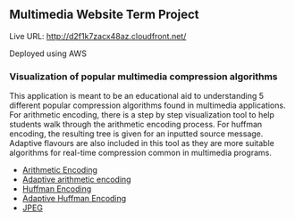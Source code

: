 ## Multimedia Website Term Project

Live URL: http://d2f1k7zacx48az.cloudfront.net/

Deployed using AWS 

### Visualization of popular multimedia compression algorithms

This application is meant to be an educational aid to understanding 5 different popular compression 
algorithms found in multimedia applications. For arithmetic encoding, there is a step by step 
visualization tool to help students walk through the arithmetic encoding process. For huffman encoding, 
the resulting tree is given for an inputted source message. Adaptive flavours are also included in 
this tool as they are more suitable algorithms for real-time compression common in multimedia programs. 

- [Arithmetic Encoding](http://www.cs.cmu.edu/~aarti/Class/10704/Intro_Arith_coding.pdf)
- [Adaptive arithmetic encoding](https://en.wikipedia.org/wiki/Context-adaptive_binary_arithmetic_coding)
- [Huffman Encoding](https://en.wikipedia.org/wiki/Huffman_coding)
- [Adaptive Huffman Encoding](https://en.wikipedia.org/wiki/Adaptive_Huffman_coding)
- [JPEG](https://en.wikipedia.org/wiki/JPEG)

